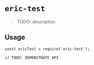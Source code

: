 # `eric-test`

> TODO: description

## Usage

```
const ericTest = require('eric-test');

// TODO: DEMONSTRATE API
```
